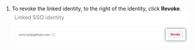 1. To revoke the linked identity, to the right of the identity, click **Revoke**.
  ![Revoke button](/assets/images/help/saml/revoke-identity.png)
